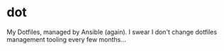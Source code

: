 # dot

My Dotfiles, managed by Ansible (again). I swear I don't change dotfiles
management tooling every few months...
